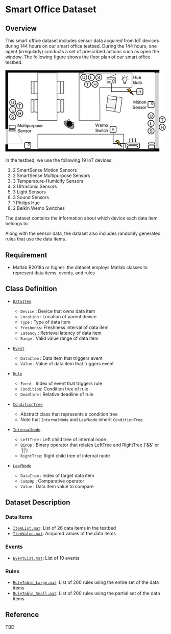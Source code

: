 # Smart Office Dataset

## Overview

This smart office dataset includes sensor data acquired from IoT devices during 144 hours on our smart office testbed. During the 144 hours, one agent (irregularly) conducts a set of prescribed actions such as open the window. The following figure shows the floor plan of our smart office testbed.

![Floor Plan of Our Smart Office Testbed](documents/testbed.jpg)

In the testbed, we use the following 19 IoT devices:
1. 2 SmartSense Motion Sensors
2. 2 SmartSense Multipurpose Sensors
3. 3 Temperature-Humidify Sensors
4. 3 Ultrasonic Sensors
5. 3 Light Sensors
6. 3 Sound Sensors
7. 1 Philips Hue
8. 2 Belkin Wemo Switches

The dataset contains the information about which device each data item belongs to.
  
Along with the sensor data, the dataset also includes randomly generated rules that use the data items. 

## Requirement

- Matlab R2018a or higher: the dataset employs Matlab classes to represent data items, events, and rules

## Class Definition
* [`DataItem`](classes/DataItem.m)
  - `Device`   : Device that owns data item
  - `Location` : Location of parent device
  - `Type`     : Type of data item
  - `Freshenss`: Freshness interval of data item
  - `Latency`  : Retrieval latency of data item
  - `Range`    : Valid value range of data item
 
* [`Event`](classes/Event.m)
  - `DataItem` : Data item that triggers event
  - `Value`    : Value of data item that triggers event
 
* [`Rule`](classes/Rule.m)
  - `Event`    : Index of event that triggers rule
  - `Condition`: Condition tree of rule
  - `Deadline` : Relative deadline of rule
 
* [`ConditionTree`](classes/ConditionTree.m)
  - Abstract class that represents a condition tree
  - Note that `InternalNode` and `LeafNode` inherit `ConditionTree` 

* [`InternalNode`](classes/InternalNode.m)
  - `LeftTree` : Left child tree of internal node
  - `BinOp`    : Binary operator that relates LeftTree and RightTree ('&&' or '||')
  - `RightTree`: Right child tree of internal node
 
* [`LeafNode`](classes/LeafNode.m)
  - `DataItem` : Index of target data item
  - `CompOp`   : Comparative operator
  - `Value`    : Data item value to compare
 
## Dataset Description

### Data Items
* [`ItemList.mat`](dataset/ItemList.mat): List of 26 data items in the testbed
* [`ItemValue.mat`](dataset/ItemValue.mat): Acquired values of the data items

### Events
* [`EventList.mat`](dataset/EvetList.mat): List of 10 events

### Rules
* [`RuleTable_Large.mat`](dataset/RuleTable_Large.mat): List of 200 rules using the entire set of the data items
* [`RuleTable_Small.mat`](dataset/RuleTable_Small.mat): List of 200 rules using the partial set of the data items

## Reference

TBD 

